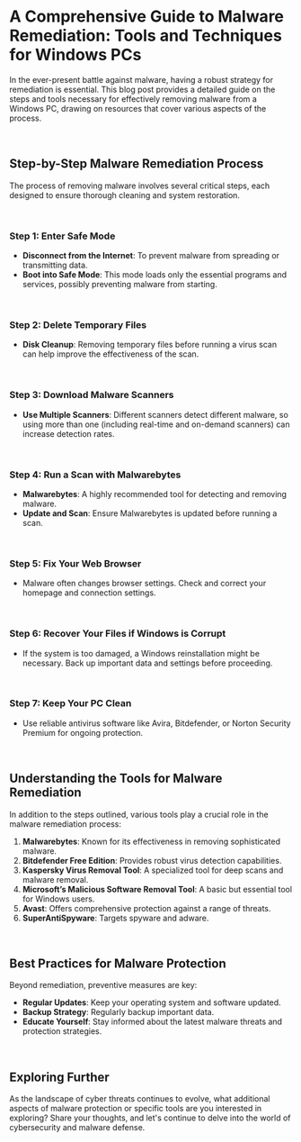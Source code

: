 # A Comprehensive Guide to Malware Remediation: Tools and Techniques for Windows PCs

In the ever-present battle against malware, having a robust strategy for remediation is essential. This blog post provides a detailed guide on the steps and tools necessary for effectively removing malware from a Windows PC, drawing on resources that cover various aspects of the process.

<br>

## Step-by-Step Malware Remediation Process

The process of removing malware involves several critical steps, each designed to ensure thorough cleaning and system restoration.

<br>

### Step 1: Enter Safe Mode

- **Disconnect from the Internet**: To prevent malware from spreading or transmitting data.
- **Boot into Safe Mode**: This mode loads only the essential programs and services, possibly preventing malware from starting.

<br>

### Step 2: Delete Temporary Files

- **Disk Cleanup**: Removing temporary files before running a virus scan can help improve the effectiveness of the scan.

<br>

### Step 3: Download Malware Scanners

- **Use Multiple Scanners**: Different scanners detect different malware, so using more than one (including real-time and on-demand scanners) can increase detection rates.

<br>

### Step 4: Run a Scan with Malwarebytes

- **Malwarebytes**: A highly recommended tool for detecting and removing malware.
- **Update and Scan**: Ensure Malwarebytes is updated before running a scan.

<br>

### Step 5: Fix Your Web Browser

- Malware often changes browser settings. Check and correct your homepage and connection settings.

<br>

### Step 6: Recover Your Files if Windows is Corrupt

- If the system is too damaged, a Windows reinstallation might be necessary. Back up important data and settings before proceeding.

<br>

### Step 7: Keep Your PC Clean

- Use reliable antivirus software like Avira, Bitdefender, or Norton Security Premium for ongoing protection.

<br>

## Understanding the Tools for Malware Remediation

In addition to the steps outlined, various tools play a crucial role in the malware remediation process:

1. **Malwarebytes**: Known for its effectiveness in removing sophisticated malware.
2. **Bitdefender Free Edition**: Provides robust virus detection capabilities.
3. **Kaspersky Virus Removal Tool**: A specialized tool for deep scans and malware removal.
4. **Microsoft’s Malicious Software Removal Tool**: A basic but essential tool for Windows users.
5. **Avast**: Offers comprehensive protection against a range of threats.
6. **SuperAntiSpyware**: Targets spyware and adware.

<br>

## Best Practices for Malware Protection

Beyond remediation, preventive measures are key:

- **Regular Updates**: Keep your operating system and software updated.
- **Backup Strategy**: Regularly backup important data.
- **Educate Yourself**: Stay informed about the latest malware threats and protection strategies.

<br>

## Exploring Further

As the landscape of cyber threats continues to evolve, what additional aspects of malware protection or specific tools are you interested in exploring? Share your thoughts, and let's continue to delve into the world of cybersecurity and malware defense.
